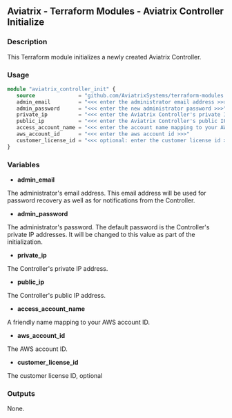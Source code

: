 ## Aviatrix - Terraform Modules - Aviatrix Controller Initialize

### Description

This Terraform module initializes a newly created Aviatrix Controller.

### Usage

``` terraform
module "aviatrix_controller_init" {
   source              = "github.com/AviatrixSystems/terraform-modules.git/aviatrix-controller-initialize"
   admin_email         = "<<< enter the administrator email address >>>"
   admin_password      = "<<< enter the new administrator password >>>"
   private_ip          = "<<< enter the Aviatrix Controller's private IP address (initial admin password) >>>"
   public_ip           = "<<< enter the Aviatrix Controller's public IP address >>>"
   access_account_name = "<<< enter the account name mapping to your AWS account in the Aviatrix Controller >>>"
   aws_account_id      = "<<< enter the aws account id >>>"
   customer_license_id = "<<< optional: enter the customer license id >>>" 
}
```

### Variables

- **admin_email**

The administrator's email address. This email address will be used for password recovery as well as for notifications from the Controller.

- **admin_password**

The administrator's password. The default password is the Controller's private IP addresses. It will be changed to this value as part of the initialization.

- **private_ip**

The Controller's private IP address.

- **public_ip**

The Controller's public IP address.

- **access_account_name**

A friendly name mapping to your AWS account ID.

- **aws_account_id**

The AWS account ID.

- **customer_license_id**

The customer license ID, optional

### Outputs

None.
